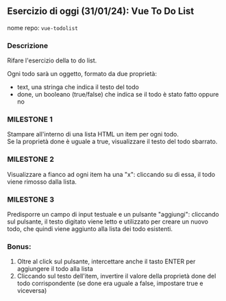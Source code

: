 ## Esercizio di oggi (31/01/24): Vue To Do List

nome repo: `vue-todolist`

### Descrizione

Rifare l'esercizio della to do list.

Ogni todo sarà un oggetto, formato da due proprietà:
- text, una stringa che indica il testo del todo
- done, un booleano (true/false) che indica se il todo è stato fatto oppure no

### MILESTONE 1
Stampare all'interno di una lista HTML un item per ogni todo.  
Se la proprietà done è uguale a true, visualizzare il testo del todo sbarrato.

### MILESTONE 2
Visualizzare a fianco ad ogni item ha una "x": cliccando su di essa, il todo viene rimosso dalla lista.

### MILESTONE 3
Predisporre un campo di input testuale e un pulsante "aggiungi": cliccando sul pulsante, il testo digitato viene letto e utilizzato per creare un nuovo todo, che quindi viene aggiunto alla lista dei todo esistenti.

### Bonus:
1. Oltre al click sul pulsante, intercettare anche il tasto ENTER per aggiungere il todo alla lista
2. Cliccando sul testo dell'item, invertire il valore della proprietà done del todo corrispondente (se done era uguale a false, impostare true e viceversa)